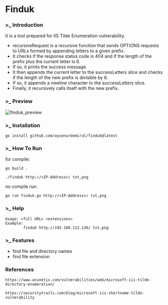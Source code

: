 # Finduk

### >_ Introduction
It is a tool prepared for IIS Tilde Enumeration vulnerability.
- recursiveRequest is a recursive function that sends OPTIONS requests to URLs formed by appending letters to a given prefix.
- It checks if the response status code is 404 and if the length of the prefix plus the current letter is 6.
- If so, it prints the success message.
- It then appends the current letter to the successLetters slice and checks if the length of the new prefix is divisible by 6.
- If so, it appends a newline character to the successLetters slice.
- Finally, it recursively calls itself with the new prefix.

### >_ Preview
![finduk_preview](https://github.com/Privia-Security/finduk/assets/81651239/bf2193c6-749d-4122-865c-42a66cb5d697)

### >_ Installation
```
go install github.com/aysenurdemiral/finduk@latest
```

### >_ How To Run
for compile:
```
go build .
```
```
./finduk http://<IP-Address>/ txt,png
```
no compile run:
```
go run finduk.go http://<IP-Address>/ txt,png
```

### >_ Help
```
Usage: <full URL> <extensions>
Example:
        finduk http://192.168.112.136/ txt,png
```

### >_ Features
- find file and directory names
- find file extension

### References
```
https://www.acunetix.com/vulnerabilities/web/microsoft-iis-tilde-directory-enumeration/
```
```
https://securitytrails.com/blog/microsoft-iis-shortname-tilde-vulnerability
```
